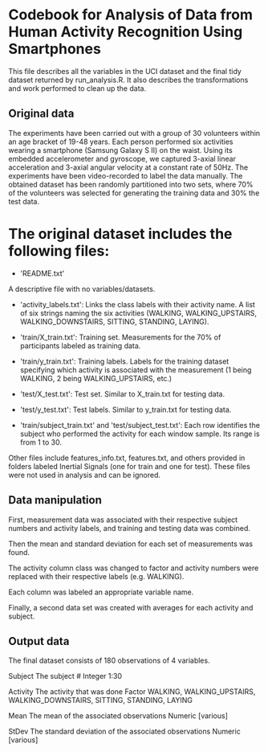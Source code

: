#  Codebook for Analysis of Data from Human Activity Recognition Using Smartphones

This file describes all the variables in the UCI dataset and the final tidy dataset returned by run_analysis.R. It also describes the transformations and work performed to clean up the data.

## Original data

The experiments have been carried out with a group of 30 volunteers within an age bracket of 19-48 years. Each person performed six activities  wearing a smartphone (Samsung Galaxy S II) on the waist. Using its embedded accelerometer and gyroscope, we captured 3-axial linear acceleration and 3-axial angular velocity at a constant rate of 50Hz. The experiments have been video-recorded to label the data manually. The obtained dataset has been randomly partitioned into two sets, where 70% of the volunteers was selected for generating the training data and 30% the test data.

The original dataset includes the following files:
=========================================

- 'README.txt'

A descriptive file with no variables/datasets.
- 'activity_labels.txt': Links the class labels with their activity name.
A list of six strings naming the six activities (WALKING, WALKING_UPSTAIRS, WALKING_DOWNSTAIRS, SITTING, STANDING, LAYING).

- 'train/X_train.txt': Training set.
Measurements for the 70% of participants labeled as training data.

- 'train/y_train.txt': Training labels.
Labels for the training dataset specifying which activity is associated with the measurement (1 being WALKING, 2 being WALKING_UPSTAIRS, etc.)

- 'test/X_test.txt': Test set.
Similar to X_train.txt for testing data.

- 'test/y_test.txt': Test labels.
Similar to y_train.txt for testing data.

- 'train/subject_train.txt' and 'test/subject_test.txt': Each row identifies the subject who performed the activity for each window sample. Its range is from 1 to 30.

Other files include features_info.txt, features.txt, and others provided in folders labeled Inertial Signals (one for train and one for test). These files were not used in analysis and can be ignored.

## Data manipulation
First, measurement data was associated with their respective subject numbers and activity labels, and training and testing data was combined.

Then the mean and standard deviation for each set of measurements was found.

The activity column class was changed to factor and activity numbers were replaced with their respective labels (e.g. WALKING).

Each column was labeled an appropriate variable name.

Finally, a second data set was created with averages for each activity and subject.

## Output data
The final dataset consists of 180 observations of 4 variables.

Subject
  The subject #
  Integer
  1:30

Activity
  The activity that was done
  Factor
  WALKING, WALKING_UPSTAIRS, WALKING_DOWNSTAIRS, SITTING, STANDING, LAYING

Mean
  The mean of the associated observations
  Numeric
  [various]

StDev
  The standard deviation of the associated observations
  Numeric
  [various]
